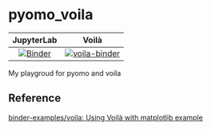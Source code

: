 # pyomo_voila

| JupyterLab | Voilà |
| :-----------------------: | :---------------------: |
|[![Binder](https://mybinder.org/badge_logo.svg)](https://mybinder.org/v2/gh/ZS-Gao/pyomo_voila/HEAD) | [![voila-binder](https://mybinder.org/badge_logo.svg)](https://mybinder.org/v2/gh/ZS-Gao/pyomo_voila/HEAD?labpath=voila%2Frender%2Fwl_csv.ipynb) |

My playgroud for pyomo and voila


## Reference

[binder-examples/voila: Using Voilà with matplotlib example](https://github.com/binder-examples/voila)